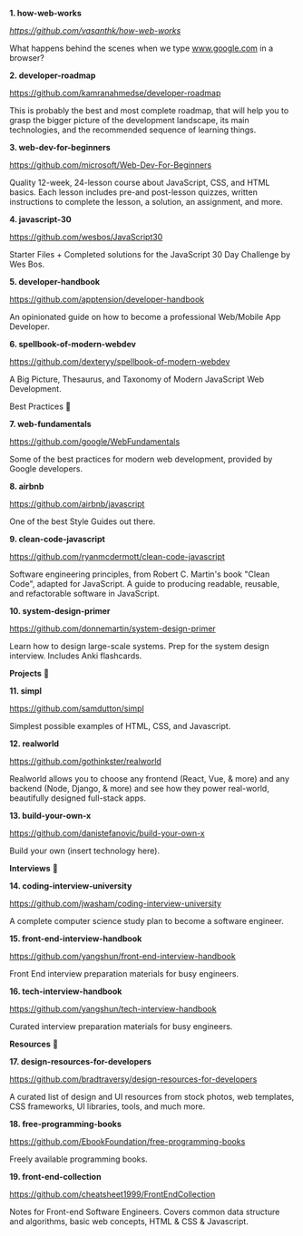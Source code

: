 **1. how-web-works**

_https://github.com/vasanthk/how-web-works_

What happens behind the scenes when we type www.google.com in a browser?

**2. developer-roadmap**

https://github.com/kamranahmedse/developer-roadmap

This is probably the best and most complete roadmap, that will help you to grasp the bigger picture of the development landscape, its main technologies, and the recommended sequence of learning things.

**3. web-dev-for-beginners**

https://github.com/microsoft/Web-Dev-For-Beginners

Quality 12-week, 24-lesson course about JavaScript, CSS, and HTML basics. Each lesson includes pre-and post-lesson quizzes, written instructions to complete the lesson, a solution, an assignment, and more.

**4. javascript-30**

https://github.com/wesbos/JavaScript30

Starter Files + Completed solutions for the JavaScript 30 Day Challenge by Wes Bos.

**5. developer-handbook**

https://github.com/apptension/developer-handbook

An opinionated guide on how to become a professional Web/Mobile App Developer.

**6. spellbook-of-modern-webdev**

https://github.com/dexteryy/spellbook-of-modern-webdev

A Big Picture, Thesaurus, and Taxonomy of Modern JavaScript Web Development.

Best Practices 💯

**7. web-fundamentals**

https://github.com/google/WebFundamentals

Some of the best practices for modern web development, provided by Google developers.

**8. airbnb**

https://github.com/airbnb/javascript

One of the best Style Guides out there.

**9. clean-code-javascript**

https://github.com/ryanmcdermott/clean-code-javascript

Software engineering principles, from Robert C. Martin's book "Clean Code", adapted for JavaScript. A guide to producing readable, reusable, and refactorable software in JavaScript.

**10. system-design-primer**

https://github.com/donnemartin/system-design-primer

Learn how to design large-scale systems. Prep for the system design interview. Includes Anki flashcards.

**Projects** 📂

**11. simpl**

https://github.com/samdutton/simpl

Simplest possible examples of HTML, CSS, and Javascript.

**12. realworld**

https://github.com/gothinkster/realworld

Realworld allows you to choose any frontend (React, Vue, & more) and any backend (Node, Django, & more) and see how they power real-world, beautifully designed full-stack apps.

**13. build-your-own-x**

https://github.com/danistefanovic/build-your-own-x

Build your own (insert technology here).

**Interviews** 💼

**14. coding-interview-university**

https://github.com/jwasham/coding-interview-university

A complete computer science study plan to become a software engineer.

**15. front-end-interview-handbook**

https://github.com/yangshun/front-end-interview-handbook

Front End interview preparation materials for busy engineers.

**16. tech-interview-handbook**

https://github.com/yangshun/tech-interview-handbook

Curated interview preparation materials for busy engineers.

**Resources** 💾

**17. design-resources-for-developers**

https://github.com/bradtraversy/design-resources-for-developers

A curated list of design and UI resources from stock photos, web templates, CSS frameworks, UI libraries, tools, and much more.

**18. free-programming-books**

https://github.com/EbookFoundation/free-programming-books

Freely available programming books.

**19. front-end-collection**

https://github.com/cheatsheet1999/FrontEndCollection

Notes for Front-end Software Engineers. Covers common data structure and algorithms, basic web concepts, HTML & CSS & Javascript.
